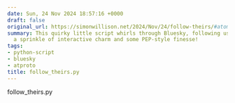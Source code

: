 ```yaml
---
date: Sun, 24 Nov 2024 18:57:16 +0000
draft: false
original_url: https://simonwillison.net/2024/Nov/24/follow-theirs/#atom-everything
summary: This quirky little script whirls through Bluesky, following users with just
  a sprinkle of interactive charm and some PEP-style finesse!
tags:
- python-script
- bluesky
- atproto
title: follow_theirs.py
---
```


follow_theirs.py